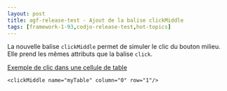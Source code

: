 ```yaml
---
layout: post
title: agf-release-test - Ajout de la balise clickMiddle
tags: [framework-1-93,codjo-release-test,hot-topics]
---
```

La nouvelle balise ```clickMiddle``` permet de simuler le clic&nbsp;du bouton milieu. Elle prend les&nbsp;mêmes attributs&nbsp;que la balise ```click```.

<u>Exemple de clic dans une cellule de table</u>
```
<clickMiddle name="myTable" column="0" row="1"/>
```
